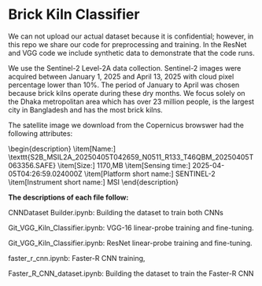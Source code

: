 # Brick Kiln Classifier

We can not upload our actual dataset because it is confidential; however, in this repo we share our code for preprocessing and training. In the ResNet and VGG code we include synthetic data to demonstrate that the code runs.

We use the Sentinel-2 Level-2A data collection. Sentinel-2 images were acquired between January 1, 2025 and April 13, 2025 with cloud pixel percentage lower than 10\%. The period of January to April was chosen because brick kilns operate during these dry months. We focus solely on the Dhaka metropolitan area which has over 23 million people, is the largest city in Bangladesh and has the most brick kilns. 

The satellite image we download from the Copernicus browswer had the following attributes:

\begin{description}
  \item[Name:] \texttt{S2B\_MSIL2A\_20250405T042659\_N0511\_R133\_T46QBM\_20250405T063356.SAFE}
  \item[Size:] 1170\,MB
  \item[Sensing time:] 2025-04-05T04:26:59.024000Z
  \item[Platform short name:] SENTINEL-2
  \item[Instrument short name:] MSI
\end{description}

**The descriptions of each file follow:**

CNNDataset Builder.ipynb: Building the dataset to train both CNNs

Git_VGG_Kiln_Classifier.ipynb: VGG-16 linear-probe training and fine-tuning.

Git_VGG_Kiln_Classifier.ipynb: ResNet linear-probe training and fine-tuning.

faster_r_cnn.ipynb: Faster-R CNN training,

Faster_R_CNN_dataset.ipynb: Building the dataset to train the Faster-R CNN
